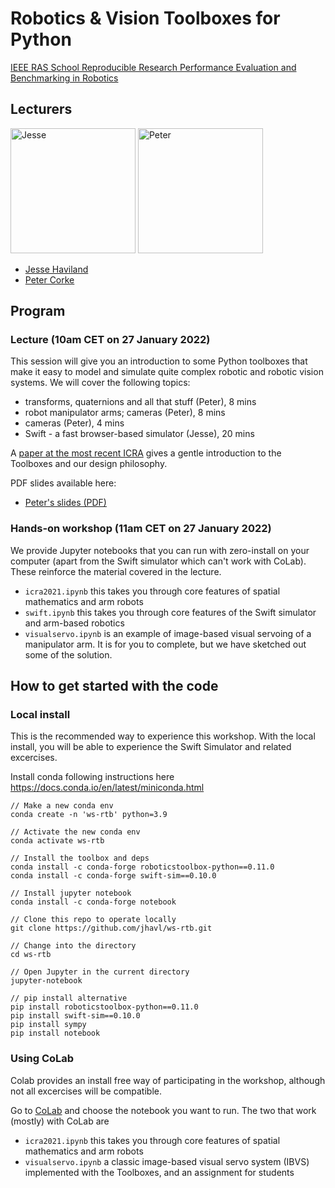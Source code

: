  # Robotics & Vision Toolboxes for Python

[IEEE RAS School Reproducible Research Performance Evaluation and Benchmarking in Robotics](http://www.reproducibleroboticsresearch.rocks)

## Lecturers

<img src="https://avatars.githubusercontent.com/u/21215791?v=4" alt="Jesse" width="200"/> <img src="https://avatars.githubusercontent.com/u/11801682?v=4" alt="Peter" width="200"/>


* [Jesse Haviland](https://github.com/jhavl)
* [Peter Corke](https://github.com/petercorke)


## Program

### Lecture (10am CET on 27 January 2022)

This session will give you an introduction to some Python toolboxes that make it easy to model and simulate quite complex robotic and robotic vision systems.
We will cover the following topics:

* transforms, quaternions and all that stuff (Peter), 8 mins
* robot manipulator arms; cameras (Peter), 8 mins
* cameras (Peter), 4 mins
* Swift - a fast browser-based simulator (Jesse), 20 mins

A [paper at the most recent ICRA](https://ieeexplore.ieee.org/document/9561366) gives a gentle introduction to the Toolboxes and our design philosophy.

PDF slides available here:

* [Peter's slides (PDF)](https://www.dropbox.com/s/5sjiqfudjxpdpk2/winter%20school%202022.pdf?dl=0)

### Hands-on workshop (11am CET on 27 January 2022)

We provide Jupyter notebooks that you can run with zero-install on your computer (apart from the Swift simulator which can't work with CoLab).  These reinforce the material covered in the lecture.

* `icra2021.ipynb`  this takes you through core features of spatial mathematics and arm robots
* `swift.ipynb` this takes you through core features of the Swift simulator and arm-based robotics
* `visualservo.ipynb` is an example of image-based visual servoing of a manipulator arm.  It is for you to complete, but we have sketched out some of the solution.

## How to get started with the code

### Local install

This is the recommended way to experience this workshop. With the local install, you will be able to experience the Swift Simulator and related excercises.

Install conda following instructions here https://docs.conda.io/en/latest/miniconda.html

```
// Make a new conda env
conda create -n 'ws-rtb' python=3.9

// Activate the new conda env
conda activate ws-rtb

// Install the toolbox and deps
conda install -c conda-forge roboticstoolbox-python==0.11.0
conda install -c conda-forge swift-sim==0.10.0

// Install jupyter notebook 
conda install -c conda-forge notebook

// Clone this repo to operate locally
git clone https://github.com/jhavl/ws-rtb.git

// Change into the directory
cd ws-rtb

// Open Jupyter in the current directory
jupyter-notebook
```

```
// pip install alternative
pip install roboticstoolbox-python==0.11.0
pip install swift-sim==0.10.0
pip install sympy
pip install notebook
```


### Using CoLab

Colab provides an install free way of participating in the workshop, although not all excercises will be compatible.

Go to [CoLab](https://colab.research.google.com/github/jhavl/ws-rtb) and choose the notebook you want to run.  The two that work (mostly) with CoLab are

* `icra2021.ipynb`  this takes you through core features of spatial mathematics and arm robots
* `visualservo.ipynb` a classic image-based visual servo system (IBVS) implemented with the Toolboxes, and an assignment for students
